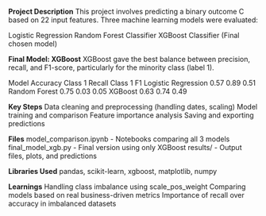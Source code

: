**Project Description**
This project involves predicting a binary outcome C based on 22 input features. Three machine learning models were evaluated:

Logistic Regression
Random Forest Classifier
XGBoost Classifier (Final chosen model)

**Final Model: XGBoost**
XGBoost gave the best balance between precision, recall, and F1-score, particularly for the minority class (label 1).

Model	                Accuracy	Class 1 Recall	Class 1 F1
Logistic Regression    	0.57	       0.89	          0.51
Random Forest	          0.75        0.03	          0.05
XGBoost                	0.63	       0.74          	0.49

**Key Steps**
Data cleaning and preprocessing (handling dates, scaling)
Model training and comparison
Feature importance analysis
Saving and exporting predictions

**Files**
model_comparison.ipynb - Notebooks comparing all 3 models
final_model_xgb.py - Final version using only XGBoost
results/ - Output files, plots, and predictions

**Libraries Used**
pandas, scikit-learn, xgboost, matplotlib, numpy

 **Learnings**
Handling class imbalance using scale_pos_weight
Comparing models based on real business-driven metrics
Importance of recall over accuracy in imbalanced datasets
